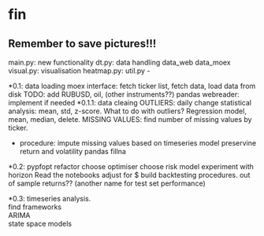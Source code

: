 # fin
## Remember to save pictures!!!
main.py: new functionality
    dt.py: data handling
        data_web
        data_moex
    visual.py: visualisation
        heatmap.py: 
    util.py - 

*0.1: data loading 
moex interface: fetch ticker list, fetch data, load data from disk
TODO:
add RUBUSD, oil, (other instruments??)
pandas webreader: implement if needed
*0.1.1: data cleaing
OUTLIERS:
daily change statistical analysis: mean, std, z-score. 
What to do with outliers? Regression model, mean, median, delete.
MISSING VALUES:
find number of missing values by ticker.
* procedure: impute missing values based on timeseries model preservine return and volatility
pandas fillna

*0.2: pypfopt
refactor
choose optimiser
choose risk model
experiment with horizon
Read the notebooks
adjust for $
build backtesting procedures.
out of sample returns?? (another name for test set performance)

*0.3: timeseries analysis.   
find frameworks  
ARIMA  
state space models  

